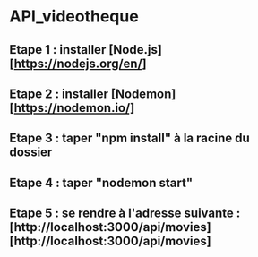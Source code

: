 # API_videotheque

## Etape 1 : installer [Node.js][https://nodejs.org/en/]

## Etape 2 : installer [Nodemon][https://nodemon.io/]

## Etape 3 : taper "npm install" à la racine du dossier

## Etape 4 : taper "nodemon start"

## Etape 5 : se rendre à l'adresse suivante : [http://localhost:3000/api/movies][http://localhost:3000/api/movies]
